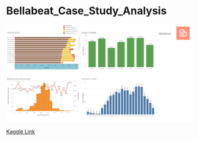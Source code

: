# Bellabeat_Case_Study_Analysis
![alt text](https://github.com/B1n-isme/Bellabeat_Case_Study_Analysis/blob/main/dashboard.png?raw=true)

[Kaggle Link](https://www.kaggle.com/code/binisme/fitbit-analysis/edit#Visualizing-User-Behavior-Over-Time)
